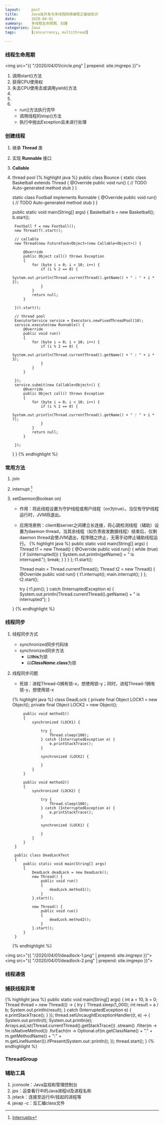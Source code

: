 ```yaml
---
layout:     post
title:      Java高并发与多线程网络编程之基础知识
date:       2020-04-01
summary:    多线程生命周期、创建
categories: Java
tags:       [concurrency, multithread]

---
```


### 线程生命周期

<img src="{{ "/2020/04/01/circle.png" | prepend: site.imgrepo }}">

1. 调用start()方法
2. 获得CPU使用权
3. 失去CPU使用去或调用yield()方法
4. 
5. 
6. 
    * run()方法执行完毕
    * 调用线程的stop()方法
    * 执行中抛出Exception且未进行处理

### 创建线程

1. 继承 **Thread** 类
2. 实现 **Runnable** 接口
3. **Callable**
4. thread pool
{% highlight java %}
public class Bounce
{
    static class Basketball extends Thread
    {
        @Override
        public void run()
        {
            // TODO Auto-generated method stub
        }
    }

    static class Football implements Runnable
    {
        @Override
        public void run()
        {
            // TODO Auto-generated method stub
        }
    }

    public static void main(String[] args)
    {
        Basketball b = new Basketball();
        b.start();
        
        Football f = new Football();
        new Thread(f).start();

        // callable
        new Thread(new FutureTask<Object>(new Callable<Object>() {

            @Override
            public Object call() throws Exception
            {
                for (byte i = 0; i < 10; i++) {
                    if (i % 2 == 0) {
                        System.out.println(Thread.currentThread().getName() + " : " + i * 2);
                    }
                }
                return null;
            }
            
        })).start();

        // thread pool
        ExecutorService service = Executors.newFixedThreadPool(10);
        service.execute(new Runnable() {
            @Override
            public void run()
            {
                for (byte i = 0; i < 10; i++) {
                    if (i % 2 == 0) {
                        System.out.println(Thread.currentThread().getName() + " : " + i * 3);
                    }
                }
            }
            
        });
        service.submit(new Callable<Object>() {
            @Override
            public Object call() throws Exception
            {
                for (byte i = 0; i < 10; i++) {
                    if (i % 2 == 0) {
                        System.out.println(Thread.currentThread().getName() + " : " + i * 7);
                    }
                }
                return null;
            }
            
        });
    }
}
{% endhighlight %}

### 常用方法
1. join
2. interrupt [^interrupt]
3. setDaemon(Boolean on)
    * 作用：将此线程设置为守护线程或用户线程（on为true）。当仅有守护线程运行时，JVM将退出。
    * 应用场景例：client和server之间建立长连接，将心跳检测线程（辅助）设置为daemon thread，当其余线程（如负责收发数据线程）结束后，仅剩daemon thread会使JVM退出，程序随之终止，无需手动停止辅助线程运行。
{% highlight java %}
    public static void main(String[] args)
    {
        Thread t1 = new Thread() {
            @Override
            public void run()
            {
                while (true) {
                    if (isInterrupted()) {
                        System.out.println(getName() + " is interruped.");
                        break;
                    }
                }
            }
        };
        t1.start();
        
        Thread main = Thread.currentThread();
        Thread t2 = new Thread() {
            @Override
            public void run()
            {
                t1.interrupt();
                main.interrupt();
            }
        };
        t2.start();
        
        try {
            t1.join();
        } catch (InterruptedException e) {
            System.out.println(Thread.currentThread().getName() + " is interrupted");
        }
        
        
        
    }
{% endhighlight %}

### 线程同步

1. 线程同步方式
    * synchronized同步代码块
    * synchronized同步方法
        * 以**this**为锁
        * 以***ClassName*.class**为锁
2. 线程同步问题

    * 死锁：进程Thread-0拥有锁-x，想使用锁-y；同时，进程Thread-1拥有锁-y，想使用锁-x

    {% highlight java %}
        class DeadLock
        {
            private final Object LOCK1 = new Object();
            private final Object LOCK2 = new Object();
            
            public void method1()
            {
                synchronized (LOCK1) {
                    
                    try {
                        Thread.sleep(100);
                    } catch (InterruptedException e) {
                        e.printStackTrace();
                    }
                    
                    synchronized (LOCK2) {
                        
                    }
                }
            }
            
            public void method2()
            {
                synchronized (LOCK2) {
                    
                    try {
                        Thread.sleep(100);
                    } catch (InterruptedException e) {
                        e.printStackTrace();
                    }
                    
                    synchronized (LOCK1) {
                        
                    }
                }
            }
        }

        public class DeadLockTest
        {
            public static void main(String[] args)
            {
                DeadLock deadLock = new DeadLock();
                new Thread() {
                    public void run()
                    {
                        deadLock.method1();
                    }
                }.start();
                
                new Thread() {
                    public void run()
                    {
                        deadLock.method2();
                    }
                }.start();
            }
        }
    {% endhighlight %}

<img src="{{ "/2020/04/01/deadlock-1.png" | prepend: site.imgrepo }}">
<img src="{{ "/2020/04/01/deadlock-2.png" | prepend: site.imgrepo }}">


### 线程通信


### 捕获线程异常
{% highlight java %}
    public static void main(String[] args)
    {
        int a = 10, b = 0;
        Thread thread = new Thread(() -> {
            try {
                Thread.sleep(1_000);
                int result = a / b;
                System.out.println(result);
            } catch (InterruptedException e) {
                e.printStackTrace();
            }
        });
        thread.setUncaughtExceptionHandler((t, e) -> {
            System.out.println(t);
            System.out.println(e);
            Arrays.asList(Thread.currentThread().getStackTrace())
                .stream()
                .filter(m -> !m.isNativeMethod())
                .forEach(m -> Optional.of(m.getClassName() + "." + m.getMethodName() + ":" + m.getLineNumber()).ifPresent(System.out::println));
        });
        thread.start();
    }
{% endhighlight %}

### ThreadGroup


### 辅助工具
1. jconsole：Java监视和管理控制台
2. jps：运查看行中的Java进程id及进程名称
3. jstack：连接至运行中/挂起的进程等
4. javap -c：反汇编class文件

[^interrupt]: <a href="https://docs.oracle.com/javase/tutorial/essential/concurrency/interrupt.html" target="_blank">Interrupts</a>
